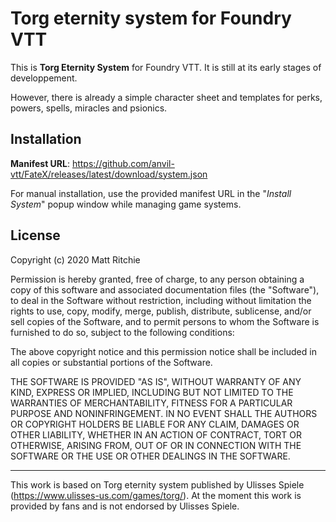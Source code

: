 # Torg eternity system for Foundry VTT
This is **Torg Eternity System** for Foundry VTT. It is still at its early stages of developpement.

However, there is already a simple character sheet and templates for perks, powers, spells, miracles and psionics.



## Installation
**Manifest URL**: https://github.com/anvil-vtt/FateX/releases/latest/download/system.json

For manual installation, use the provided manifest URL in the "*Install System*" popup window while managing game systems.


## License

Copyright (c) 2020 Matt Ritchie

Permission is hereby granted, free of charge, to any person obtaining a copy
of this software and associated documentation files (the "Software"), to deal
in the Software without restriction, including without limitation the rights
to use, copy, modify, merge, publish, distribute, sublicense, and/or sell
copies of the Software, and to permit persons to whom the Software is
furnished to do so, subject to the following conditions:

The above copyright notice and this permission notice shall be included in all
copies or substantial portions of the Software.

THE SOFTWARE IS PROVIDED "AS IS", WITHOUT WARRANTY OF ANY KIND, EXPRESS OR
IMPLIED, INCLUDING BUT NOT LIMITED TO THE WARRANTIES OF MERCHANTABILITY,
FITNESS FOR A PARTICULAR PURPOSE AND NONINFRINGEMENT. IN NO EVENT SHALL THE
AUTHORS OR COPYRIGHT HOLDERS BE LIABLE FOR ANY CLAIM, DAMAGES OR OTHER
LIABILITY, WHETHER IN AN ACTION OF CONTRACT, TORT OR OTHERWISE, ARISING FROM,
OUT OF OR IN CONNECTION WITH THE SOFTWARE OR THE USE OR OTHER DEALINGS IN THE
SOFTWARE.

---
This work is based on Torg eternity system published by Ulisses Spiele (https://www.ulisses-us.com/games/torg/). At the moment this
work is provided by fans and is not endorsed by Ulisses Spiele.